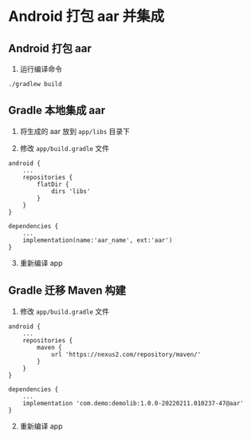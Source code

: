# Android 打包 aar 并集成


## Android 打包 aar

1. 运行编译命令

```shell
./gradlew build
```

## Gradle 本地集成 aar

1. 将生成的 aar 放到 `app/libs` 目录下

2. 修改 `app/build.gradle` 文件

```
android {
    ...
    repositories {
        flatDir {
            dirs 'libs'
        }
    }
}

dependencies {
    ...
    implementation(name:'aar_name', ext:'aar')
}
```

3. 重新编译 app

## Gradle 迁移 Maven 构建

1. 修改 `app/build.gradle` 文件

```
android {
    ...
    repositories {
        maven {
            url 'https://nexus2.com/repository/maven/'
        }
    }
}

dependencies {
    ...
    implementation 'com.demo:demolib:1.0.0-20220211.010237-47@aar'
}
```

2. 重新编译 app


